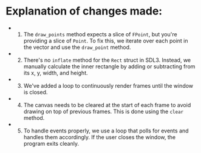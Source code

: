 # Explanation of changes made:

- 1. The `draw_points` method expects a slice of `FPoint`, but you're providing a slice of 
`Point`. To fix this, we iterate over each point in the vector and use the `draw_point` 
method.

- 2. There's no `inflate` method for the `Rect` struct in SDL3. Instead, we manually 
calculate the inner rectangle by adding or subtracting from its x, y, width, and height.

- 3. We've added a loop to continuously render frames until the window is closed.

- 4. The canvas needs to be cleared at the start of each frame to avoid drawing on top of 
previous frames. This is done using the `clear` method.

- 5. To handle events properly, we use a loop that polls for events and handles them 
accordingly. If the user closes the window, the program exits cleanly.

